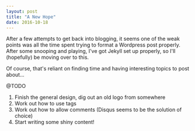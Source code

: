 ```yaml
---
layout: post
title: "A New Hope"
date: 2016-10-18
---
```


After a few attempts to get back into blogging, it seems one of the weak points was all the time spent trying to format a Wordpress post properly. After some snooping and playing, I've got Jekyll set up properly, so I'll (hopefully) be moving over to this.

Of course, that's reliant on finding time and having interesting topics to post about...

@TODO

1. Finish the general design, dig out an old logo from somewhere
2. Work out how to use tags
3. Work out how to allow comments (Disqus seems to be the solution of choice)
4. Start writing some shiny content!

